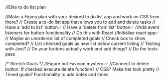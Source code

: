 //Elite to do list plan

//Make a Figma plan with your desired to do list app and work on CSS from there?
// Create a to-do list app that allows you to add and delete tasks
// Have a 'add to list' button✅
// Have a 'delete from list' button✅
   //Add event listeners for button functionality
// Do this with React
  //Initialise react app✅
// Maybe an unordered list of completed goals
   // Check box to show completed?
   // List checked goals as new list below current listing
// Testing with Jest?
  // Do your buttons actually work and add things?
  // Do the tests pass




/* Stretch Goals */
//Figure out Favicon mystery ✅
//Connect to delete button. If checked execute delete function?
// CSS? Make her look pretty
// Timed goals? Functionality to add dates and times